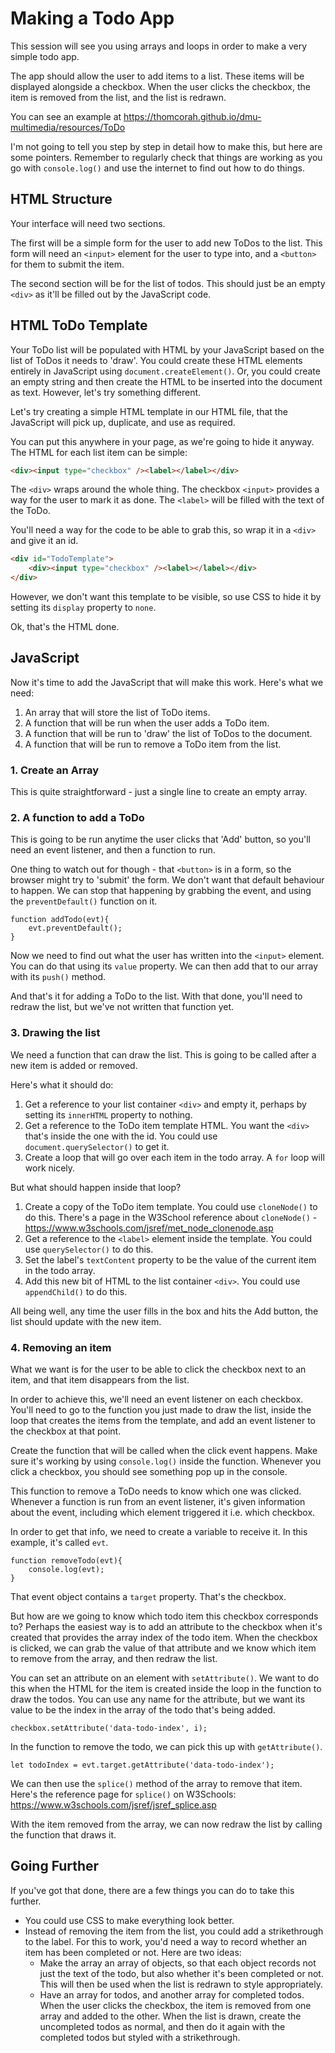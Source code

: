 # Making a Todo App

This session will see you using arrays and loops in order to make a very simple todo app.  

The app should allow the user to add items to a list. These items will be displayed alongside a checkbox. When the user clicks the checkbox, the item is removed from the list, and the list is redrawn.  

You can see an example at <https://thomcorah.github.io/dmu-multimedia/resources/ToDo>

I'm not going to tell you step by step in detail how to make this, but here are some pointers. Remember to regularly check that things are working as you go with `console.log()` and use the internet to find out how to do things. 

## HTML Structure

Your interface will need two sections.  

The first will be a simple form for the user to add new ToDos to the list. This form will need an `<input>` element for the user to type into, and a `<button>` for them to submit the item.

The second section will be for the list of todos. This should just be an empty `<div>` as it'll be filled out by the JavaScript code.  

## HTML ToDo Template  

Your ToDo list will be populated with HTML by your JavaScript based on the list of ToDos it needs to 'draw'. You could create these HTML elements entirely in JavaScript using `document.createElement()`. Or, you could create an empty string and then create the HTML to be inserted into the document as text. However, let's try something different.  

Let's try creating a simple HTML template in our HTML file, that the JavaScript will pick up, duplicate, and use as required.  

You can put this anywhere in your page, as we're going to hide it anyway. The HTML for each list item can be simple:

```HTML
<div><input type="checkbox" /><label></label></div>
```

The `<div>` wraps around the whole thing. The checkbox `<input>` provides a way for the user to mark it as done. The `<label>` will be filled with the text of the ToDo. 

You'll need a way for the code to be able to grab this, so wrap it in a `<div>` and give it an id.

```HTML
<div id="TodoTemplate">
    <div><input type="checkbox" /><label></label></div>
</div>
```

However, we don't want this template to be visible, so use CSS to hide it by setting its `display` property to `none`.

Ok, that's the HTML done. 

## JavaScript

Now it's time to add the JavaScript that will make this work. Here's what we need:

1. An array that will store the list of ToDo items.
2. A function that will be run when the user adds a ToDo item.
3. A function that will be run to 'draw' the list of ToDos to the document.
4. A function that will be run to remove a ToDo item from the list.

### 1. Create an Array

This is quite straightforward - just a single line to create an empty array.

### 2. A function to add a ToDo

This is going to be run anytime the user clicks that 'Add' button, so you'll need an event listener, and then a function to run.

One thing to watch out for though - that `<button>` is in a form, so the browser might try to 'submit' the form. We don't want that default behaviour to happen. We can stop that happening by grabbing the event, and using the `preventDefault()` function on it. 

```JS
function addTodo(evt){
    evt.preventDefault();
}
```

Now we need to find out what the user has written into the `<input>` element. You can do that using its `value` property. We can then add that to our array with its `push()` method. 

And that's it for adding a ToDo to the list. With that done, you'll need to redraw the list, but we've not written that function yet. 

### 3. Drawing the list  

We need a function that can draw the list. This is going to be called after a new item is added or removed.

Here's what it should do:
1. Get a reference to your list container `<div>` and empty it, perhaps by setting its `innerHTML` property to nothing.
2. Get a reference to the ToDo item template HTML. You want the `<div>` that's inside the one with the id. You could use `document.querySelector()` to get it.
3. Create a loop that will go over each item in the todo array. A `for` loop will work nicely.

But what should happen inside that loop?

1. Create a copy of the ToDo item template. You could use `cloneNode()` to do this. There's a page in the W3School reference about `cloneNode()` - <https://www.w3schools.com/jsref/met_node_clonenode.asp>
2. Get a reference to the `<label>` element inside the template. You could use `querySelector()` to do this. 
3. Set the label's `textContent` property to be the value of the current item in the todo array.
4. Add this new bit of HTML to the list container `<div>`. You could use `appendChild()` to do this.

All being well, any time the user fills in the box and hits the Add button, the list should update with the new item.

### 4. Removing an item

What we want is for the user to be able to click the checkbox next to an item, and that item disappears from the list. 

In order to achieve this, we'll need an event listener on each checkbox. You'll need to go to the function you just made to draw the list, inside the loop that creates the items from the template, and add an event listener to the checkbox at that point. 

Create the function that will be called when the click event happens. Make sure it's working by using `console.log()` inside the function. Whenever you click a checkbox, you should see something pop up in the console. 

This function to remove a ToDo needs to know which one was clicked. Whenever a function is run from an event listener, it's given information about the event, including which element triggered it i.e. which checkbox. 

In order to get that info, we need to create a variable to receive it. In this example, it's called `evt`.

```JS
function removeTodo(evt){
    console.log(evt);
}
```

That event object contains a `target` property. That's the checkbox.  

But how are we going to know which todo item this checkbox corresponds to? Perhaps the easiest way is to add an attribute to the checkbox when it's created that provides the array index of the todo item. When the checkbox is clicked, we can grab the value of that attribute and we know which item to remove from the array, and then redraw the list.

You can set an attribute on an element with `setAttribute()`. We want to do this when the HTML for the item is created inside the loop in the function to draw the todos. You can use any name for the attribute, but we want its value to be the index in the array of the todo that's being added. 

```JS
checkbox.setAttribute('data-todo-index', i);
```

In the function to remove the todo, we can pick this up with `getAttribute()`.

```JS
let todoIndex = evt.target.getAttribute('data-todo-index');
```

We can then use the `splice()` method of the array to remove that item. Here's the reference page for `splice()` on W3Schools: <https://www.w3schools.com/jsref/jsref_splice.asp>

With the item removed from the array, we can now redraw the list by calling the function that draws it. 

## Going Further

If you've got that done, there are a few things you can do to take this further. 

- You could use CSS to make everything look better.
- Instead of removing the item from the list, you could add a strikethrough to the label. For this to work, you'd need a way to record whether an item has been completed or not. Here are two ideas:
    - Make the array an array of objects, so that each object records not just the text of the todo, but also whether it's been completed or not. This will then be used when the list is redrawn to style appropriately.
    - Have an array for todos, and another array for completed todos. When the user clicks the checkbox, the item is removed from one array and added to the other. When the list is drawn, create the uncompleted todos as normal, and then do it again with the completed todos but styled with a strikethrough.

